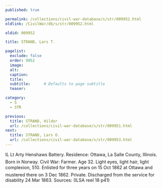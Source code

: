 ```yaml
---
published: true

permalink: /collections/civil-war-database/s/str/009952.html
oldlink: /CivilWar/db/s/str/009952.html

oldid: 009952

title: STRAND, Lars T.

pagelist:
  exclude: false
  order: 9952
  image: 
  alt:
  caption:
  title:
  subtitle:      # Defaults to page subtitle
  teaser:

category: 
  - S 
  - STR

previous:
  title: STRAND, Hildor
  url: /collections/civil-war-database/s/str/009951.html  
next:
  title: STRAND, Lars O.
  url: /collections/civil-war-database/s/str/009953.html   
---
```

IL Lt Arty Henshaw&#146;s Battery. Residence: Ottawa, La Salle County, Illinois. Born in Norway. Civil War: Farmer. Age 32. Light eyes, light hair, light complexion, 5&#146;10&#148;. Enlisted for three years on 15 Oct 1862 at Ottawa and mustered there on 3 Dec 1862. Private. Discharged from the service for disability 24 Mar 1863. Sources: (ILSA reel 18 p41)